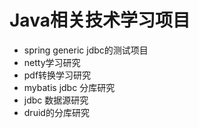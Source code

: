 Java相关技术学习项目
====

* spring generic jdbc的测试项目
* netty学习研究
* pdf转换学习研究
* mybatis jdbc 分库研究
* jdbc 数据源研究
* druid的分库研究


